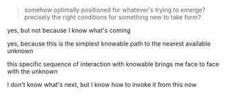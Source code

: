 > somehow optimally positioned for whatever's trying to emerge?
> precisely the right conditions for something new to take form?

yes, but not because I know what's coming

yes, because this is the simplest knowable path to the nearest available unknown

this specific sequence of interaction with knowable brings me face to face with the unknown

I don't know what's next, but I know how to invoke it from this now
